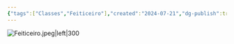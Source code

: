 ```yaml
---
{"tags":["Classes","Feiticeiro"],"created":"2024-07-21","dg-publish":true,"permalink":"/classes/feiticeiro/","dgPassFrontmatter":true}
---
```



![Feiticeiro.jpeg|left|300](/img/user/Arquivos/Feiticeiro.jpeg)